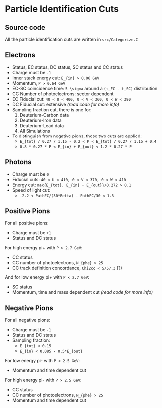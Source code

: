 # Particle Identification Cuts

## Source code

All the particle identification cuts are written in `src/Categorize.C`

## Electrons

* Status, EC status, DC status, SC status and CC status
* Charge must be `-1`
* Inner stack energy cut: `E_{in} > 0.06 GeV`
* Momentum, `P > 0.64 GeV`
* EC-SC coincidence time: `5 \sigma` around a `(t_EC - t_SC)` distribution
* CC Number of photoelectrons: sector dependent
* EC Fiducial cut: `40 < U < 400, 0 < V < 360, 0 < W < 390`
* DC Fiducial cut: extensive *(read code for more info)*
* Sampling fraction cut, there is one for:
  1. Deuterium-Carbon data
  2. Deuterium-Iron data
  3. Deuterium-Lead data
  4. All Simulations
* To distinguish from negative pions, these two cuts are applied:
  * `E_{tot} / 0.27 / 1.15 - 0.2 < P < E_{tot} / 0.27 / 1.15 + 0.4`
  * `0.8 * 0.27 * P < E_{in} + E_{out} < 1.2 * 0.27 * P`

## Photons

* Charge must be `0`
* Fiducial cuts: `40 < U < 410, 0 < V < 370, 0 < W < 410`
* Energy cut: `max{E_{tot}, E_{in} + E_{out}}/0.272 > 0.1`
* Speed of light cut:
  * `-2.2 < PathEC/(30*Betta) - PathEC/30 < 1.3`

## Positive Pions

For all positive pions:
* Charge must be `+1`
* Status and DC status

For high energy pi+ with `P > 2.7 GeV`:
* CC status
* CC number of photoelectrons, `N_{phe} > 25`
* CC track definition concordance, `Chi2cc < 5/57.3` (?)

And for low energy pi+ with `P < 2.7 GeV`:
* SC status
* Momentum, time and mass dependent cut *(read code for more info)*

## Negative Pions

For all negative pions:
* Charge must be `-1`
* Status and DC status
* Sampling fraction:
  * ` E_{tot} < 0.15 `
  * ` E_{in} < 0.085 - 0.5*E_{out} `

For low energy pi- with `P < 2.5 GeV`:
* Momentum and time dependent cut

For high energy pi- with `P > 2.5 GeV`:
* CC status
* CC number of photoelectrons, `N_{phe} > 25`
* Momentum and time dependent cut
